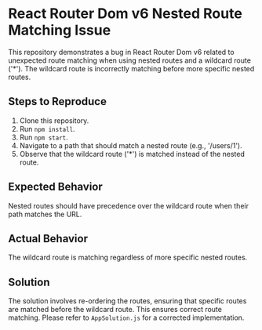 # React Router Dom v6 Nested Route Matching Issue

This repository demonstrates a bug in React Router Dom v6 related to unexpected route matching when using nested routes and a wildcard route ('*').  The wildcard route is incorrectly matching before more specific nested routes.

## Steps to Reproduce

1. Clone this repository.
2. Run `npm install`.
3. Run `npm start`.
4. Navigate to a path that should match a nested route (e.g., '/users/1').
5. Observe that the wildcard route ('*') is matched instead of the nested route.

## Expected Behavior

Nested routes should have precedence over the wildcard route when their path matches the URL.

## Actual Behavior

The wildcard route is matching regardless of more specific nested routes.

## Solution

The solution involves re-ordering the routes, ensuring that specific routes are matched before the wildcard route.  This ensures correct route matching.  Please refer to `AppSolution.js` for a corrected implementation.